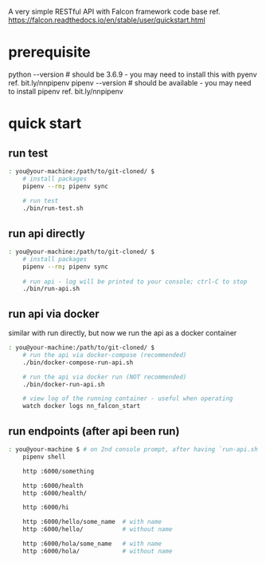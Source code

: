 A very simple RESTful API with Falcon framework code base
ref. https://falcon.readthedocs.io/en/stable/user/quickstart.html

# prerequisite
python --version  # should be 3.6.9 - you may need to install this with pyenv ref. bit.ly/nnpipenv
pipenv --version  # should be available - you may need to install pipenv ref. bit.ly/nnpipenv

# quick start 

## run test 
```bash
: you@your-machine:/path/to/git-cloned/ $
    # install packages
    pipenv --rm; pipenv sync
    
    # run test
    ./bin/run-test.sh
```

## run api directly
```bash
: you@your-machine:/path/to/git-cloned/ $
    # install packages
    pipenv --rm; pipenv sync
    
    # run api - log will be printed to your console; ctrl-C to stop
    ./bin/run-api.sh
```

## run api via docker
similar with run directly, but now we run the api as a docker container
```bash
: you@your-machine:/path/to/git-cloned/ $
    # run the api via docker-compose (recommended)
    ./bin/docker-compose-run-api.sh

    # run the api via docker run (NOT recommended)
    ./bin/docker-run-api.sh

    # view log of the running container - useful when operating  
    watch docker logs nn_falcon_start
```

## run endpoints (after api been run)
```bash
: you@your-machine $ # on 2nd console prompt, after having `run-api.sh` executed
    pipenv shell

    http :6000/something

    http :6000/health
    http :6000/health/

    http :6000/hi

    http :6000/hello/some_name  # with name
    http :6000/hello/           # without name

    http :6000/hola/some_name   # with name   
    http :6000/hola/            # without name
```
